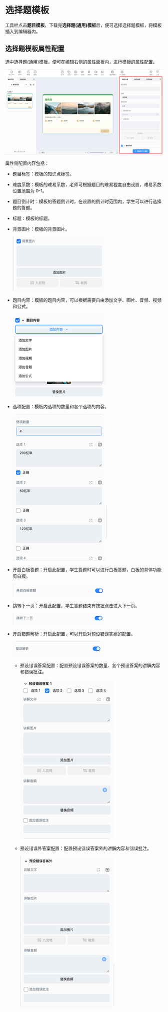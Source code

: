# 选择题模板

工具栏点击**题目模板**，下载完**选择题(通用)模板**后，便可选择选择题模板，将模板插入到编辑器内。

## 选择题模板属性配置

选中选择题(通用)模板，便可在编辑右侧的属性面板内，进行模板的属性配置。

![选择题](img/choice_general.png)

属性侧配置内容包括：

- 题目标签：模板的知识点标签。

- 难度系数：模板的难易系数，老师可根据题目的难易程度自由设置，难易系数设置范围为 0-1。

- 题目倒计时：模板的答题倒计时，在设置的倒计时范围内，学生可以进行选择题的答题。

- 标题：模板的标题。

- 背景图片：模板的背景图片。

    ![背景图](img/background.png)

- 题目内容：模板的题目内容，可以根据需要自由添加文字、图片、音频、视频和公式。

    ![添加内容](img/add.png)

- 选项配置：模板内选项的数量和各个选项的内容。

    ![选项数量](img/choicenumber.png)

- 开启白板答题：开启此配置，学生答题时可以进行白板答题，白板的具体功能见[白板](../board/index.md)。

    ![白板](img/board.png)

- 跳转下一页：开启此配置，学生答题结束有按钮点击进入下一页。

    ![下一页](img/nextpage.png)

- 开启错题解析：开启此配置，可以开启对预设错误答案的配置。

    ![错误解析](img/resolution.png)

    - 预设错误答案配置：配置预设错误答案的数量、各个预设答案的讲解内容和错误批注。

        ![预设错误答案配置](img/editresolution.png)

    - 预设错误外答案配置：配置预设错误答案外的讲解内容和错误批注。

        ![预设错误答案外](img/resolution2.png)
